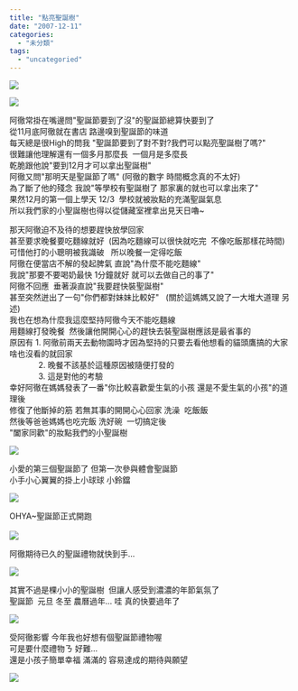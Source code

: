 ```yaml
---
title: "點亮聖誕樹"
date: "2007-12-11"
categories: 
  - "未分類"
tags: 
  - "uncategoried"
---
```


![](images/2099698434_e82af839a0.jpg)

![](images/2099698434_e82af839a0.jpg)  
  
阿徹常掛在嘴邊問"聖誕節要到了沒"的聖誕節總算快要到了  
從11月底阿徹就在書店 路邊嗅到聖誕節的味道  
每天總是很High的問我 "聖誕節要到了對不對?我們可以點亮聖誕樹了嗎?"  
很難讓他理解還有一個多月那麼長  一個月是多麼長  
乾脆跟他說"要到12月才可以拿出聖誕樹"  
阿徹又問"那明天是聖誕節了嗎" (阿徹的數字 時間概念真的不太好)  
為了斷了他的殘念 我說"等學校有聖誕樹了 那家裏的就也可以拿出來了"  
果然12月的第一個上學天 12/3  學校就被妝點的充滿聖誕氣息  
所以我們家的小聖誕樹也得以從儲藏室裡拿出見天日嚕~  

那天阿徹迫不及待的想要趕快放學回家  
甚至要求晚餐要吃麵線就好  (因為吃麵線可以很快就吃完  不像吃飯那樣花時間)  
可惜他打的小聰明被我識破   所以晚餐一定得吃飯  
阿徹在便當店不解的發起脾氣 直說"為什麼不能吃麵線"   
我說"那要不要喝奶最快 1分鐘就好 就可以去做自己的事了"  
阿徹不回應  垂著淚直說"我要趕快裝聖誕樹"  
甚至突然迸出了一句"你們都對妹妹比較好"   (關於這媽媽又說了一大堆大道理 另述)  
我也在想為什麼我這麼堅持阿徹今天不能吃麵線  
用麵線打發晚餐  然後讓他開開心心的趕快去裝聖誕樹應該是最省事的  
原因有 1. 阿徹前兩天去動物園時才因為堅持的只要去看他想看的貓頭鷹搞的大家啥也沒看的就回家   
             2. 晚餐不該基於這種原因被隨便打發的  
             3. 這是對他的考驗  
幸好阿徹在媽媽發表了一番"你比較喜歡愛生氣的小孩 還是不愛生氣的小孩"的道理後  
修復了他斷掉的筋 若無其事的開開心心回家 洗澡  吃飯飯  
然後等爸爸媽媽也吃完飯 洗好碗  一切搞定後   
"闔家同歡"的妝點我們的小聖誕樹  
  
![](images/2098919259_549321e305.jpg)  
  
小愛的第三個聖誕節了 但第一次參與體會聖誕節  
小手小心翼翼的掛上小球球 小鈴鐺  
  
![](images/2098919521_1d81174c3e.jpg)  
  
OHYA~聖誕節正式開跑  
   
![](images/2098919759_20e588a585.jpg)  
  
阿徹期待已久的聖誕禮物就快到手...  
  
![](images/2099698730_46dc377f8b.jpg)  
  
其實不過是棵小小的聖誕樹  但讓人感受到濃濃的年節氣氛了  
聖誕節  元旦 冬至 農曆過年... 哇 真的快要過年了  
  
![](images/2099698086_e6db351d88.jpg)  
  
受阿徹影響 今年我也好想有個聖誕節禮物喔  
可是要什麼禮物ㄋ 好難...  
還是小孩子簡單幸福 滿滿的 容易達成的期待與願望  
  
![](images/2099697916_0f78bd0cdc.jpg)
